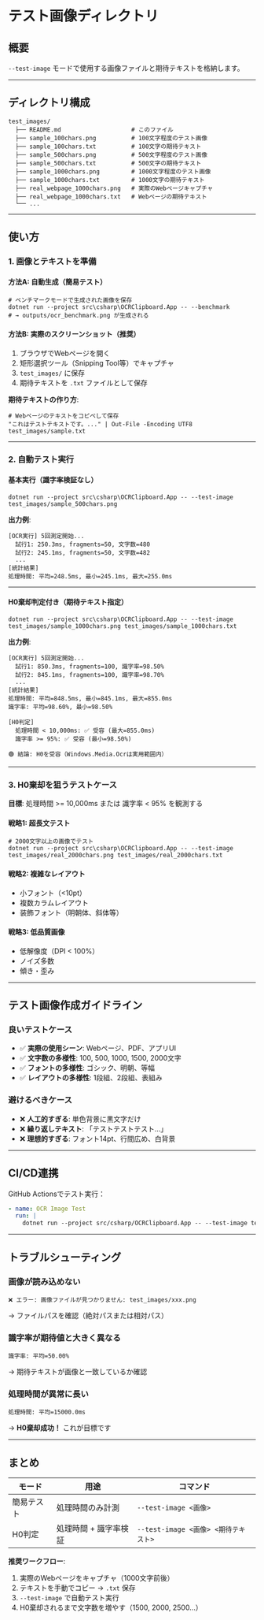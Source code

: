 # テスト画像ディレクトリ

## 概要
`--test-image` モードで使用する画像ファイルと期待テキストを格納します。

---

## ディレクトリ構成

```
test_images/
  ├── README.md                    # このファイル
  ├── sample_100chars.png          # 100文字程度のテスト画像
  ├── sample_100chars.txt          # 100文字の期待テキスト
  ├── sample_500chars.png          # 500文字程度のテスト画像
  ├── sample_500chars.txt          # 500文字の期待テキスト
  ├── sample_1000chars.png         # 1000文字程度のテスト画像
  ├── sample_1000chars.txt         # 1000文字の期待テキスト
  ├── real_webpage_1000chars.png   # 実際のWebページキャプチャ
  ├── real_webpage_1000chars.txt   # Webページの期待テキスト
  └── ...
```

---

## 使い方

### 1. 画像とテキストを準備

#### 方法A: 自動生成（簡易テスト）
```pwsh
# ベンチマークモードで生成された画像を保存
dotnet run --project src\csharp\OCRClipboard.App -- --benchmark
# → outputs/ocr_benchmark.png が生成される
```

#### 方法B: 実際のスクリーンショット（推奨）
1. ブラウザでWebページを開く
2. 矩形選択ツール（Snipping Tool等）でキャプチャ
3. `test_images/` に保存
4. 期待テキストを `.txt` ファイルとして保存

**期待テキストの作り方**:
```pwsh
# Webページのテキストをコピペして保存
"これはテストテキストです。..." | Out-File -Encoding UTF8 test_images/sample.txt
```

---

### 2. 自動テスト実行

#### 基本実行（識字率検証なし）
```pwsh
dotnet run --project src\csharp\OCRClipboard.App -- --test-image test_images/sample_500chars.png
```

**出力例**:
```
[OCR実行] 5回測定開始...
  試行1: 250.3ms, fragments=50, 文字数=480
  試行2: 245.1ms, fragments=50, 文字数=482
  ...
[統計結果]
処理時間: 平均=248.5ms, 最小=245.1ms, 最大=255.0ms
```

---

#### H0棄却判定付き（期待テキスト指定）
```pwsh
dotnet run --project src\csharp\OCRClipboard.App -- --test-image test_images/sample_1000chars.png test_images/sample_1000chars.txt
```

**出力例**:
```
[OCR実行] 5回測定開始...
  試行1: 850.3ms, fragments=100, 識字率=98.50%
  試行2: 845.1ms, fragments=100, 識字率=98.70%
  ...
[統計結果]
処理時間: 平均=848.5ms, 最小=845.1ms, 最大=855.0ms
識字率: 平均=98.60%, 最小=98.50%

[H0判定]
  処理時間 < 10,000ms: ✅ 受容 (最大=855.0ms)
  識字率 >= 95%: ✅ 受容 (最小=98.50%)

🟢 結論: H0を受容（Windows.Media.Ocrは実用範囲内）
```

---

### 3. H0棄却を狙うテストケース

**目標**: 処理時間 >= 10,000ms または 識字率 < 95% を観測する

#### 戦略1: 超長文テスト
```pwsh
# 2000文字以上の画像でテスト
dotnet run --project src\csharp\OCRClipboard.App -- --test-image test_images/real_2000chars.png test_images/real_2000chars.txt
```

#### 戦略2: 複雑なレイアウト
- 小フォント（<10pt）
- 複数カラムレイアウト
- 装飾フォント（明朝体、斜体等）

#### 戦略3: 低品質画像
- 低解像度（DPI < 100%）
- ノイズ多数
- 傾き・歪み

---

## テスト画像作成ガイドライン

### 良いテストケース
- ✅ **実際の使用シーン**: Webページ、PDF、アプリUI
- ✅ **文字数の多様性**: 100, 500, 1000, 1500, 2000文字
- ✅ **フォントの多様性**: ゴシック、明朝、等幅
- ✅ **レイアウトの多様性**: 1段組、2段組、表組み

### 避けるべきケース
- ❌ **人工的すぎる**: 単色背景に黒文字だけ
- ❌ **繰り返しテキスト**: 「テストテストテスト...」
- ❌ **理想的すぎる**: フォント14pt、行間広め、白背景

---

## CI/CD連携

GitHub Actionsでテスト実行：

```yaml
- name: OCR Image Test
  run: |
    dotnet run --project src/csharp/OCRClipboard.App -- --test-image test_images/sample_500chars.png test_images/sample_500chars.txt
```

---

## トラブルシューティング

### 画像が読み込めない
```
❌ エラー: 画像ファイルが見つかりません: test_images/xxx.png
```
→ ファイルパスを確認（絶対パスまたは相対パス）

### 識字率が期待値と大きく異なる
```
識字率: 平均=50.00%
```
→ 期待テキストが画像と一致しているか確認

### 処理時間が異常に長い
```
処理時間: 平均=15000.0ms
```
→ **H0棄却成功！** これが目標です

---

## まとめ

| モード | 用途 | コマンド |
|--------|------|---------|
| 簡易テスト | 処理時間のみ計測 | `--test-image <画像>` |
| H0判定 | 処理時間 + 識字率検証 | `--test-image <画像> <期待テキスト>` |

**推奨ワークフロー**:
1. 実際のWebページをキャプチャ（1000文字前後）
2. テキストを手動でコピー → `.txt` 保存
3. `--test-image` で自動テスト実行
4. H0棄却されるまで文字数を増やす（1500, 2000, 2500...）
